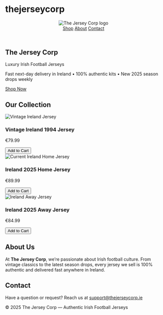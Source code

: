 # thejerseycorp
<!DOCTYPE html>
<html lang="en">
<head>
  <meta charset="UTF-8" />
  <meta name="viewport" content="width=device-width, initial-scale=1.0" />
  <title>The Jersey Corp | Football Jerseys Ireland</title>
  <link rel="stylesheet" href="style.css" />
</head>
<body>
  <!-- Header -->
  <header class="header">
    <img src="logo.jpg" alt="The Jersey Corp logo" class="logo">
    <nav class="nav">
      <a href="#shop">Shop</a>
      <a href="#about">About</a>
      <a href="#contact">Contact</a>
    </nav>
  </header>

  <!-- Hero Section -->
  <section class="hero">
    <div class="hero-text">
      <h1>The Jersey Corp</h1>
      <p class="tagline">Luxury Irish Football Jerseys</p>
      <p class="selling-points">Fast next-day delivery in Ireland • 100% authentic kits • New 2025 season drops weekly</p>
      <a href="#shop" class="btn">Shop Now</a>
    </div>
  </section>

  <!-- Shop Section -->
  <section id="shop" class="shop">
    <h2>Our Collection</h2>
    <div class="products">
      <div class="product">
        <img src="product1.jpg" alt="Vintage Ireland Jersey">
        <h3>Vintage Ireland 1994 Jersey</h3>
        <p>€79.99</p>
        <button class="btn">Add to Cart</button>
      </div>
      <div class="product">
        <img src="product2.jpg" alt="Current Ireland Home Jersey">
        <h3>Ireland 2025 Home Jersey</h3>
        <p>€89.99</p>
        <button class="btn">Add to Cart</button>
      </div>
      <div class="product">
        <img src="product3.jpg" alt="Ireland Away Jersey">
        <h3>Ireland 2025 Away Jersey</h3>
        <p>€84.99</p>
        <button class="btn">Add to Cart</button>
      </div>
    </div>
  </section>

  <!-- About Section -->
  <section id="about" class="about">
    <h2>About Us</h2>
    <p>At <strong>The Jersey Corp</strong>, we’re passionate about Irish football culture. From vintage classics to the latest season drops, every jersey we sell is 100% authentic and delivered fast anywhere in Ireland.</p>
  </section>

  <!-- Contact Section -->
  <section id="contact" class="contact">
    <h2>Contact</h2>
    <p>Have a question or request? Reach us at <a href="mailto:support@thejerseycorp.ie">support@thejerseycorp.ie</a></p>
  </section>

  <!-- Footer -->
  <footer class="footer">
    <p>© 2025 The Jersey Corp — Authentic Irish Football Jerseys</p>
  </footer>
</body>
</html>
